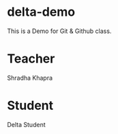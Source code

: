 # delta-demo
This is a Demo for Git &amp; Github class.

# Teacher
Shradha Khapra
 
 # Student
Delta Student

